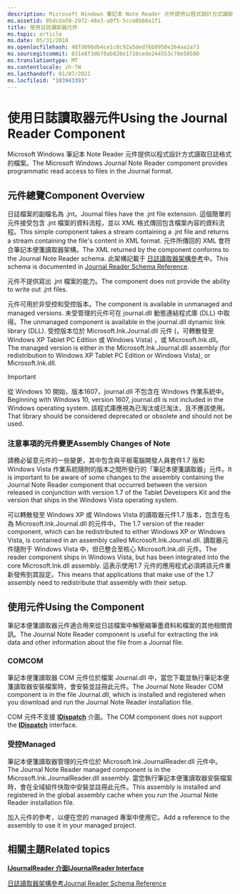 ```yaml
---
description: Microsoft Windows 筆記本 Note Reader 元件提供以程式設計方式讀取日誌格式的檔案。
ms.assetid: 85dcda59-2972-48e3-a9f5-5cce0b60a1f1
title: 使用日誌讀取器元件
ms.topic: article
ms.date: 05/31/2018
ms.openlocfilehash: 48fd098db4ce1c0c92a5ded76b0950e264aa2a73
ms.sourcegitcommit: 831e8f3db78ab820e1710cede244553c70e50500
ms.translationtype: MT
ms.contentlocale: zh-TW
ms.lasthandoff: 01/07/2021
ms.locfileid: "103943393"
---
```

# <a name="using-the-journal-reader-component"></a><span data-ttu-id="2aa20-103">使用日誌讀取器元件</span><span class="sxs-lookup"><span data-stu-id="2aa20-103">Using the Journal Reader Component</span></span>

<span data-ttu-id="2aa20-104">Microsoft Windows 筆記本 Note Reader 元件提供以程式設計方式讀取日誌格式的檔案。</span><span class="sxs-lookup"><span data-stu-id="2aa20-104">The Microsoft Windows Journal Note Reader component provides programmatic read access to files in the Journal format.</span></span>

## <a name="component-overview"></a><span data-ttu-id="2aa20-105">元件總覽</span><span class="sxs-lookup"><span data-stu-id="2aa20-105">Component Overview</span></span>

<span data-ttu-id="2aa20-106">日誌檔案的副檔名為 .jnt。</span><span class="sxs-lookup"><span data-stu-id="2aa20-106">Journal files have the .jnt file extension.</span></span> <span data-ttu-id="2aa20-107">這個簡單的元件接受包含 .jnt 檔案的資料流程，並以 XML 格式傳回包含檔案內容的資料流程。</span><span class="sxs-lookup"><span data-stu-id="2aa20-107">This simple component takes a stream containing a .jnt file and returns a stream containing the file's content in XML format.</span></span> <span data-ttu-id="2aa20-108">元件所傳回的 XML 會符合筆記本便箋讀取器架構。</span><span class="sxs-lookup"><span data-stu-id="2aa20-108">The XML returned by the component conforms to the Journal Note Reader schema.</span></span> <span data-ttu-id="2aa20-109">此架構記載于 [日誌讀取器架構參考](journal-reader-schema-reference.md)中。</span><span class="sxs-lookup"><span data-stu-id="2aa20-109">This schema is documented in [Journal Reader Schema Reference](journal-reader-schema-reference.md).</span></span>

<span data-ttu-id="2aa20-110">元件不提供寫出 .jnt 檔案的能力。</span><span class="sxs-lookup"><span data-stu-id="2aa20-110">The component does not provide the ability to write out .jnt files.</span></span>

<span data-ttu-id="2aa20-111">元件可用於非受控和受控版本。</span><span class="sxs-lookup"><span data-stu-id="2aa20-111">The component is available in unmanaged and managed versions.</span></span> <span data-ttu-id="2aa20-112">未受管理的元件可在 journal.dll 動態連結程式庫 (DLL) 中取得。</span><span class="sxs-lookup"><span data-stu-id="2aa20-112">The unmanaged component is available in the journal.dll dynamic link library (DLL).</span></span> <span data-ttu-id="2aa20-113">受控版本位於 Microsoft.Ink.Journal.dll 元件 (，可轉散發至 Windows XP Tablet PC Edition 或 Windows Vista) ，或 Microsoft.Ink.dll。</span><span class="sxs-lookup"><span data-stu-id="2aa20-113">The managed version is either in the Microsoft.Ink.Journal.dll assembly (for redistribution to Windows XP Tablet PC Edition or Windows Vista), or Microsoft.Ink.dll.</span></span>

> [!IMPORTANT]
>
> <span data-ttu-id="2aa20-114">從 Windows 10 開始，版本1607，journal.dll 不包含在 Windows 作業系統中。</span><span class="sxs-lookup"><span data-stu-id="2aa20-114">Beginning with Windows 10, version 1607, journal.dll is not included in the Windows operating system.</span></span> <span data-ttu-id="2aa20-115">該程式庫應視為已淘汰或已淘汰，且不應該使用。</span><span class="sxs-lookup"><span data-stu-id="2aa20-115">That library should be considered deprecated or obsolete and should not be used.</span></span>

 

### <a name="assembly-changes-of-note"></a><span data-ttu-id="2aa20-116">注意事項的元件變更</span><span class="sxs-lookup"><span data-stu-id="2aa20-116">Assembly Changes of Note</span></span>

<span data-ttu-id="2aa20-117">請務必留意元件的一些變更，其中包含與平板電腦開發人員套件1.7 版和 Windows Vista 作業系統隨附的版本之間所發行的「筆記本便箋讀取器」元件。</span><span class="sxs-lookup"><span data-stu-id="2aa20-117">It is important to be aware of some changes to the assembly containing the Journal Note Reader component that occurred between the version released in conjunction with version 1.7 of the Tablet Developers Kit and the version that ships in the Windows Vista operating system.</span></span>

<span data-ttu-id="2aa20-118">可以轉散發至 Windows XP 或 Windows Vista 的讀取器元件1.7 版本，包含在名為 Microsoft.Ink.Journal.dll 的元件中。</span><span class="sxs-lookup"><span data-stu-id="2aa20-118">The 1.7 version of the reader component, which can be redistributed to either Windows XP or Windows Vista, is contained in an assembly called Microsoft.Ink.Journal.dll.</span></span> <span data-ttu-id="2aa20-119">讀取器元件隨附于 Windows Vista 中，但已整合至核心 Microsoft.Ink.dll 元件。</span><span class="sxs-lookup"><span data-stu-id="2aa20-119">The reader component ships in Windows Vista, but has been integrated into the core Microsoft.Ink.dll assembly.</span></span> <span data-ttu-id="2aa20-120">這表示使用1.7 元件的應用程式必須將該元件重新發佈到其設定。</span><span class="sxs-lookup"><span data-stu-id="2aa20-120">This means that applications that make use of the 1.7 assembly need to redistribute that assembly with their setup.</span></span>

## <a name="using-the-component"></a><span data-ttu-id="2aa20-121">使用元件</span><span class="sxs-lookup"><span data-stu-id="2aa20-121">Using the Component</span></span>

<span data-ttu-id="2aa20-122">筆記本便箋讀取器元件適合用來從日誌檔案中解壓縮筆墨資料和檔案的其他相關資訊。</span><span class="sxs-lookup"><span data-stu-id="2aa20-122">The Journal Note Reader component is useful for extracting the ink data and other information about the file from a Journal file.</span></span>

### <a name="com"></a><span data-ttu-id="2aa20-123">COM</span><span class="sxs-lookup"><span data-stu-id="2aa20-123">COM</span></span>

<span data-ttu-id="2aa20-124">筆記本便箋讀取器 COM 元件位於檔案 Journal.dll 中，當您下載並執行筆記本便箋讀取器安裝檔案時，會安裝並註冊此元件。</span><span class="sxs-lookup"><span data-stu-id="2aa20-124">The Journal Note Reader COM component is in the file Journal.dll, which is installed and registered when you download and run the Journal Note Reader installation file.</span></span>

<span data-ttu-id="2aa20-125">COM 元件不支援 [**IDispatch**](/windows/win32/api/oaidl/nn-oaidl-idispatch) 介面。</span><span class="sxs-lookup"><span data-stu-id="2aa20-125">The COM component does not support the [**IDispatch**](/windows/win32/api/oaidl/nn-oaidl-idispatch) interface.</span></span>

### <a name="managed"></a><span data-ttu-id="2aa20-126">受控</span><span class="sxs-lookup"><span data-stu-id="2aa20-126">Managed</span></span>

<span data-ttu-id="2aa20-127">筆記本便箋讀取器管理的元件位於 Microsoft.Ink.JournalReader.dll 元件中。</span><span class="sxs-lookup"><span data-stu-id="2aa20-127">The Journal Note Reader managed component is in the Microsoft.Ink.JournalReader.dll assembly.</span></span> <span data-ttu-id="2aa20-128">當您執行筆記本便箋讀取器安裝檔案時，會在全域組件快取中安裝並註冊此元件。</span><span class="sxs-lookup"><span data-stu-id="2aa20-128">This assembly is installed and registered in the global assembly cache when you run the Journal Note Reader installation file.</span></span>

<span data-ttu-id="2aa20-129">加入元件的參考，以便在您的 managed 專案中使用它。</span><span class="sxs-lookup"><span data-stu-id="2aa20-129">Add a reference to the assembly to use it in your managed project.</span></span>

## <a name="related-topics"></a><span data-ttu-id="2aa20-130">相關主題</span><span class="sxs-lookup"><span data-stu-id="2aa20-130">Related topics</span></span>

<dl> <dt>

[<span data-ttu-id="2aa20-131">**IJournalReader 介面**</span><span class="sxs-lookup"><span data-stu-id="2aa20-131">**IJournalReader Interface**</span></span>](ijournalreader.md)
</dt> <dt>

[<span data-ttu-id="2aa20-132">日誌讀取器架構參考</span><span class="sxs-lookup"><span data-stu-id="2aa20-132">Journal Reader Schema Reference</span></span>](journal-reader-schema-reference.md)
</dt> </dl>

 

 
